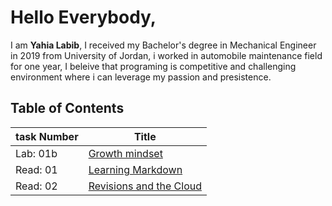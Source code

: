 # Hello Everybody,
I am **Yahia Labib**, I received my Bachelor's degree in Mechanical Engineer in 2019 from University of Jordan, i worked in automobile maintenance field for one year,
I beleive that programing is competitive and challenging environment where i can leverage my passion and presistence.
## Table of Contents
| task Number | Title |
| -------- | -------- |
| Lab: 01b | [Growth mindset](https://yahialabib.github.io/reading-notes/Growth) |
| Read: 01 | [Learning Markdown](https://yahialabib.github.io/reading-notes/read:01) |
| Read: 02 | [Revisions and the Cloud](https://yahialabib.github.io/reading-notes/read:02) |
